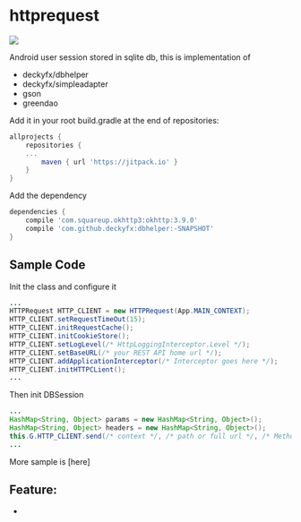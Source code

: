 # httprequest
[![](https://jitpack.io/v/deckyfx/httprequest.svg)](https://jitpack.io/#httprequest/dbsession)

Android user session stored in sqlite db, this is implementation of 

* deckyfx/dbhelper
* deckyfx/simpleadapter
* gson
* greendao

Add it in your root build.gradle at the end of repositories:

```gradle
allprojects {
	repositories {
	...
		maven { url 'https://jitpack.io' }
	}
}
```
Add the dependency

```gradle
dependencies {
    compile 'com.squareup.okhttp3:okhttp:3.9.0'
    compile 'com.github.deckyfx:dbhelper:-SNAPSHOT'
}
```

## Sample Code


Init the class and configure it
```java
...
HTTPRequest HTTP_CLIENT = new HTTPRequest(App.MAIN_CONTEXT);
HTTP_CLIENT.setRequestTimeOut(15);
HTTP_CLIENT.initRequestCache();
HTTP_CLIENT.initCookieStore();
HTTP_CLIENT.setLogLevel(/* HttpLoggingInterceptor.Level */);
HTTP_CLIENT.setBaseURL(/* your REST API home url */);
HTTP_CLIENT.addApplicationInterceptor(/* Interceptor goes here */);
HTTP_CLIENT.initHTTPCLient();
...

```

Then init DBSession
```java
...
HashMap<String, Object> params = new HashMap<String, Object>();
HashMap<String, Object> headers = new HashMap<String, Object>();
this.G.HTTP_CLIENT.send(/* context */, /* path or full url */, /* Method */, params, headers, /* request ID */, /* callback */);
...

```

More sample is [here]

## Feature:

 * 

